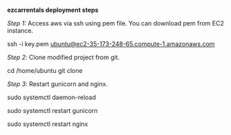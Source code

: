 **ezcarrentals deployment steps**

*Step 1:* Access aws via ssh using pem file.
You can download pem from EC2 instance.

  ssh -i key.pem ubuntu@ec2-35-173-248-65.compute-1.amazonaws.com

  
*Step 2*: Clone modified project from git.

  cd /home/ubuntu
  git clone <project>


*Step 3*: Restart gunicorn and nginx.

  sudo systemctl daemon-reload
  
  sudo systemctl restart gunicorn
  
  sudo systemctl restart nginx

        

